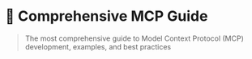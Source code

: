 # 🚀 Comprehensive MCP Guide

> The most comprehensive guide to Model Context Protocol (MCP) development, examples, and best practices
